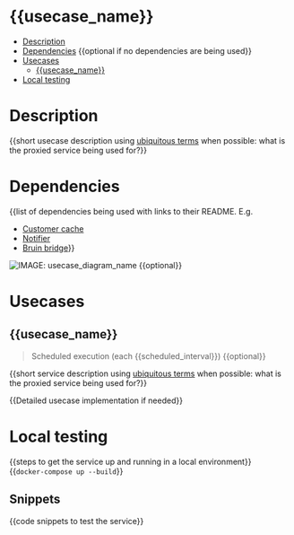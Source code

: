 # {{usecase_name}}
* [Description](#description)
* [Dependencies](#dependencies) {{optional if no dependencies are being used}}
* [Usecases](#usecases)
    * [{{usecase_name}}](#{{usecase_name}})
* [Local testing](#local-testing)

# Description
{{short usecase description using
[ubiquitous terms](https://docs.google.com/document/d/1QH0ESuO7rEEAjzj3I3_pnbl1E2ClOM6iW-bxYSsfHqw) when possible:
what is the proxied service being used for?}}

# Dependencies
{{list of dependencies being used with links to their README. E.g.
- [Customer cache](../customer-cache/README.md)
- [Notifier](../notifier/README.md)
- [Bruin bridge](../bruin-bridge/README.md)}}

![IMAGE: usecase_diagram_name](doc/{{service_diagram_path}}) {{optional}}

# Usecases
## {{usecase_name}}
> Scheduled execution (each {{scheduled_interval}}) {{optional}}

{{short service description using
[ubiquitous terms](https://docs.google.com/document/d/1QH0ESuO7rEEAjzj3I3_pnbl1E2ClOM6iW-bxYSsfHqw) when possible:
what is the proxied service being used for?}}

{{Detailed usecase implementation if needed}}

# Local testing
{{steps to get the service up and running in a local environment}}  
{{`docker-compose up --build`}}

## Snippets
{{code snippets to test the service}}
